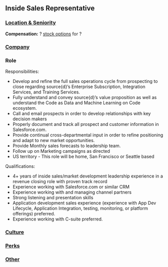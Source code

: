 Inside Sales Representative
------------------------------------------

### [Location & Seniority](https://github.com/src-d/guide/blob/master/talent/job-descriptions/sf-location-seniority-section.md)

**Compensation:** ? [stock options](https://github.com/src-d/guide/blob/master/talent/esop.md) for ?

### [Company](https://github.com/src-d/guide/blob/master/talent/job-descriptions/company-section.md)

### Role

Responsibilities:

- Develop and refine the full sales operations cycle from prospecting to close regarding source{d}’s Enterprise Subscription, Integration Services, and Training Services.
- Fully understand and convey source{d}’s value proposition as well as understand the Code as Data and Machine Learning on Code ecosystem.
- Call and email prospects in order to develop relationships with key decision makers
- Properly document and track all prospect and customer information in Salesforce.com.
- Provide continual cross-departmental input in order to refine positioning and adapt to new market opportunities.
- Provide Monthly sales forecasts to leadership team.
- Follow up on Marketing campaigns as directed
- US territory - This role will be home, San Francisco or Seattle based

Qualifications:

- 4+ years of inside sales/market development leadership experience in a revenue closing role with proven track record
- Experience working with Salesforce.com or similar CRM
- Experience working with and managing channel partners
- Strong listening and presentation skills
- Application development sales experience (experience with App Dev Lifecycle, Application Integration, testing, monitoring, or platform offerings) preferred.
- Experience working with C-suite preferred.

### [Culture](https://github.com/src-d/guide/blob/master/talent/job-descriptions/culture-section.md)

### [Perks](https://github.com/src-d/guide/blob/master/talent/job-descriptions/perks-section.md)

### [Other](https://github.com/src-d/guide/blob/master/talent/job-descriptions/other-section.md)
